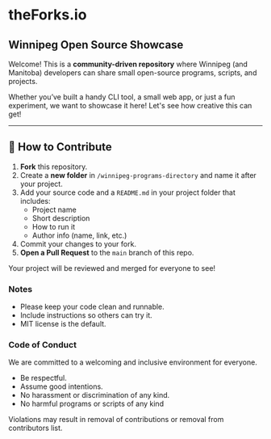 # theForks.io
## Winnipeg Open Source Showcase

Welcome! This is a **community-driven repository** where Winnipeg (and Manitoba) developers can share small open-source programs, scripts, and projects.

Whether you’ve built a handy CLI tool, a small web app, or just a fun experiment, we want to showcase it here! 
Let's see how creative this can get!

---

## 📜 How to Contribute

1. **Fork** this repository.
2. Create a **new folder** in `/winnipeg-programs-directory` and name it after your project.
3. Add your source code and a `README.md` in your project folder that includes:
   - Project name
   - Short description
   - How to run it
   - Author info (name, link, etc.)
4. Commit your changes to your fork.
5. **Open a Pull Request** to the `main` branch of this repo.

Your project will be reviewed and merged for everyone to see!

### Notes
- Please keep your code clean and runnable.
- Include instructions so others can try it.
- MIT license is the default.
### Code of Conduct

We are committed to a welcoming and inclusive environment for everyone.

- Be respectful.
- Assume good intentions.
- No harassment or discrimination of any kind.
- No harmful programs or scripts of any kind

Violations may result in removal of contributions or removal from contributors list.